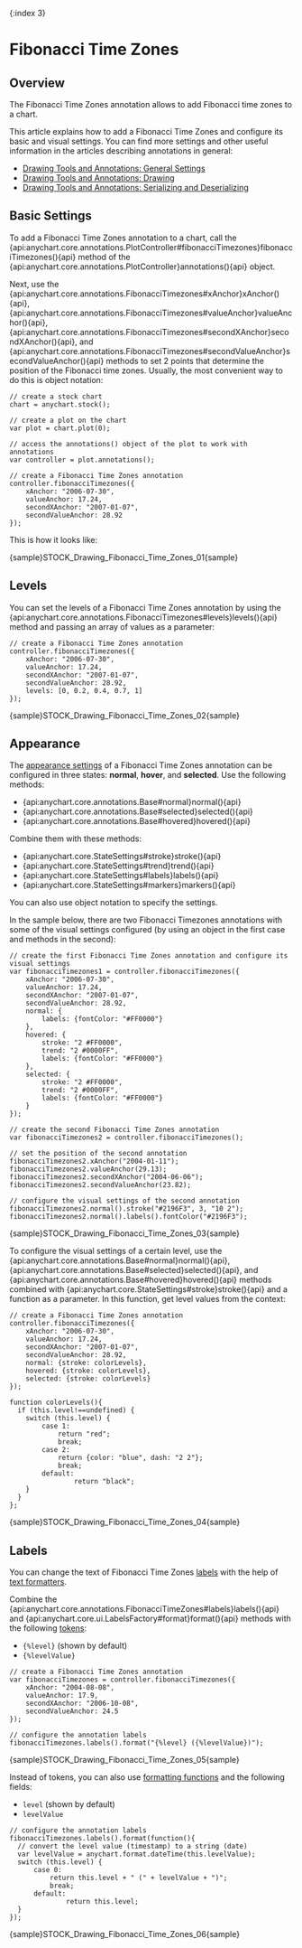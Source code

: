 {:index 3}
# Fibonacci Time Zones

## Overview

The Fibonacci Time Zones annotation allows to add Fibonacci time zones to a chart.

This article explains how to add a Fibonacci Time Zones and configure its basic and visual settings. You can find more settings and other useful information in the articles describing annotations in general:

* [Drawing Tools and Annotations: General Settings](General_Settings)
* [Drawing Tools and Annotations: Drawing](Drawing)
* [Drawing Tools and Annotations: Serializing and Deserializing](Serializing_Deserializing)

## Basic Settings

To add a Fibonacci Time Zones annotation to a chart, call the {api:anychart.core.annotations.PlotController#fibonacciTimezones}fibonacciTimezones(){api} method of the {api:anychart.core.annotations.PlotController}annotations(){api} object.

Next, use the {api:anychart.core.annotations.FibonacciTimezones#xAnchor}xAnchor(){api}, {api:anychart.core.annotations.FibonacciTimezones#valueAnchor}valueAnchor(){api}, {api:anychart.core.annotations.FibonacciTimezones#secondXAnchor}secondXAnchor(){api}, and {api:anychart.core.annotations.FibonacciTimezones#secondValueAnchor}secondValueAnchor(){api} methods to set 2 points that determine the position of the Fibonacci time zones. Usually, the most convenient way to do this is object notation:

```
// create a stock chart
chart = anychart.stock();

// create a plot on the chart
var plot = chart.plot(0);

// access the annotations() object of the plot to work with annotations
var controller = plot.annotations();

// create a Fibonacci Time Zones annotation
controller.fibonacciTimezones({
    xAnchor: "2006-07-30",
    valueAnchor: 17.24,
    secondXAnchor: "2007-01-07",
    secondValueAnchor: 28.92
});
```

This is how it looks like:

{sample}STOCK\_Drawing\_Fibonacci\_Time\_Zones\_01{sample}

## Levels

You can set the levels of a Fibonacci Time Zones annotation by using the {api:anychart.core.annotations.FibonacciTimezones#levels}levels(){api} method and passing an array of values as a parameter:

```
// create a Fibonacci Time Zones annotation
controller.fibonacciTimezones({
    xAnchor: "2006-07-30",
    valueAnchor: 17.24,
    secondXAnchor: "2007-01-07",
    secondValueAnchor: 28.92,
    levels: [0, 0.2, 0.4, 0.7, 1]
});
```

{sample}STOCK\_Drawing\_Fibonacci\_Time\_Zones\_02{sample}

## Appearance

The [appearance settings](../../Appearance_Settings) of a Fibonacci Time Zones annotation can be configured in three states: **normal**, **hover**, and **selected**. Use the following methods:

* {api:anychart.core.annotations.Base#normal}normal(){api} 
* {api:anychart.core.annotations.Base#selected}selected(){api} 
* {api:anychart.core.annotations.Base#hovered}hovered(){api}

Combine them with these methods:

* {api:anychart.core.StateSettings#stroke}stroke(){api}
* {api:anychart.core.StateSettings#trend}trend(){api}
* {api:anychart.core.StateSettings#labels}labels(){api}
* {api:anychart.core.StateSettings#markers}markers(){api}

You can also use object notation to specify the settings.

In the sample below, there are two Fibonacci Timezones annotations with some of the visual settings configured (by using an object in the first case and methods in the second):

```
// create the first Fibonacci Time Zones annotation and configure its visual settings
var fibonacciTimezones1 = controller.fibonacciTimezones({
    xAnchor: "2006-07-30",
    valueAnchor: 17.24,
    secondXAnchor: "2007-01-07",
    secondValueAnchor: 28.92,
    normal: {
        labels: {fontColor: "#FF0000"}
    },
    hovered: {
        stroke: "2 #FF0000",
        trend: "2 #0000FF",
        labels: {fontColor: "#FF0000"}
    },
    selected: {
        stroke: "2 #FF0000", 
        trend: "2 #0000FF",
        labels: {fontColor: "#FF0000"}
    }     
});

// create the second Fibonacci Time Zones annotation
var fibonacciTimezones2 = controller.fibonacciTimezones();

// set the position of the second annotation
fibonacciTimezones2.xAnchor("2004-01-11");
fibonacciTimezones2.valueAnchor(29.13);
fibonacciTimezones2.secondXAnchor("2004-06-06");
fibonacciTimezones2.secondValueAnchor(23.82);
 
// configure the visual settings of the second annotation
fibonacciTimezones2.normal().stroke("#2196F3", 3, "10 2");
fibonacciTimezones2.normal().labels().fontColor("#2196F3");
```

{sample}STOCK\_Drawing\_Fibonacci\_Time\_Zones\_03{sample}

To configure the visual settings of a certain level, use the {api:anychart.core.annotations.Base#normal}normal(){api}, {api:anychart.core.annotations.Base#selected}selected(){api}, and {api:anychart.core.annotations.Base#hovered}hovered(){api} methods combined with {api:anychart.core.StateSettings#stroke}stroke(){api} and a function as a parameter. In this function, get level values from the context:

```
// create a Fibonacci Time Zones annotation
controller.fibonacciTimezones({
    xAnchor: "2006-07-30",
    valueAnchor: 17.24,
    secondXAnchor: "2007-01-07",
    secondValueAnchor: 28.92,
    normal: {stroke: colorLevels},
    hovered: {stroke: colorLevels},
    selected: {stroke: colorLevels}
});

function colorLevels(){
  if (this.level!==undefined) {
    switch (this.level) {
        case 1:
            return "red";
            break;
        case 2:
            return {color: "blue", dash: "2 2"};
            break;
        default:
                return "black";
    }
  }
};
```

{sample}STOCK\_Drawing\_Fibonacci\_Time\_Zones\_04{sample}

## Labels

You can change the text of Fibonacci Time Zones [labels](../../Common_Settings/Labels) with the help of [text formatters](../../Common_Settings/Text_Formatters).

Combine the {api:anychart.core.annotations.FibonacciTimeZones#labels}labels(){api} and {api:anychart.core.ui.LabelsFactory#format}format(){api} methods with the following [tokens](../../Common_Settings/Text_Formatters#string_tokens):

* `{%level}` (shown by default)
* `{%levelValue}`

```
// create a Fibonacci Time Zones annotation
var fibonacciTimezones = controller.fibonacciTimezones({
    xAnchor: "2004-08-08",
    valueAnchor: 17.9,
    secondXAnchor: "2006-10-08",
    secondValueAnchor: 24.5
});

// configure the annotation labels
fibonacciTimezones.labels().format("{%level} ({%levelValue})");
```

{sample}STOCK\_Drawing\_Fibonacci\_Time\_Zones\_05{sample}

Instead of tokens, you can also use [formatting functions](../../Common_Settings/Text_Formatters#formatting_functions) and the following fields:

* `level` (shown by default)
* `levelValue`

```
// configure the annotation labels
fibonacciTimezones.labels().format(function(){
  // convert the level value (timestamp) to a string (date)
  var levelValue = anychart.format.dateTime(this.levelValue);
  switch (this.level) {
      case 0:
          return this.level + " (" + levelValue + ")";
          break;
      default:
              return this.level;
  }
});
```

{sample}STOCK\_Drawing\_Fibonacci\_Time\_Zones\_06{sample}